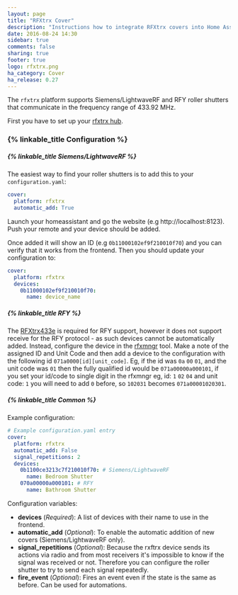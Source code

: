```yaml
---
layout: page
title: "RFXtrx Cover"
description: "Instructions how to integrate RFXtrx covers into Home Assistant."
date: 2016-08-24 14:30
sidebar: true
comments: false
sharing: true
footer: true
logo: rfxtrx.png
ha_category: Cover
ha_release: 0.27
---
```


The `rfxtrx` platform supports Siemens/LightwaveRF and RFY roller shutters that communicate in the frequency range of 433.92 MHz.

First you have to set up your [rfxtrx hub](/components/rfxtrx/).

### {% linkable_title Configuration %}

##### {% linkable_title Siemens/LightwaveRF %}

The easiest way to find your roller shutters is to add this to your `configuration.yaml`:

```yaml
cover:
  platform: rfxtrx
  automatic_add: True
```

Launch your homeassistant and go the website (e.g http://localhost:8123). Push your remote and your device should be added.

Once added it will show an ID (e.g `0b11000102ef9f210010f70`) and you can verify that it works from the frontend. Then you should update your configuration to:

```yaml
cover:
  platform: rfxtrx
  devices:
    0b11000102ef9f210010f70:
      name: device_name
```

##### {% linkable_title RFY %}

The [RFXtrx433e](http://www.rfxcom.com/RFXtrx433E-USB-43392MHz-Transceiver/en) is required for RFY support, however it does not support receive for the RFY protocol - as such devices cannot be automatically added. Instead, configure the device in the [rfxmngr](http://www.rfxcom.com/downloads.htm) tool. Make a note of the assigned ID and Unit Code and then add a device to the configuration with the following id `071a0000[id][unit_code]`. Eg, if the id was `0a` `00` `01`, and the unit code was `01` then the fully qualified id would be `071a00000a000101`, if you set your id/code to single digit in the rfxmngr eg, id: `1` `02` `04` and unit code: `1` you will need to add `0` before, so `102031` becomes `071a00001020301`.

##### {% linkable_title Common %}

Example configuration:

```yaml
# Example configuration.yaml entry
cover:
  platform: rfxtrx
  automatic_add: False
  signal_repetitions: 2
  devices:
    0b1100ce3213c7f210010f70: # Siemens/LightwaveRF
      name: Bedroom Shutter
    070a00000a000101: # RFY
      name: Bathroom Shutter
```

Configuration variables:

- **devices** (*Required*): A list of devices with their name to use in the frontend.
- **automatic_add** (*Optional*): To enable the automatic addition of new covers (Siemens/LightwaveRF only).
- **signal_repetitions** (*Optional*): Because the rxftrx device sends its actions via radio and from most receivers it's impossible to know if the signal was received or not. Therefore you can configure the roller shutter to try to send each signal repeatedly.
- **fire_event** (*Optional*): Fires an event even if the state is the same as before. Can be used for automations.
